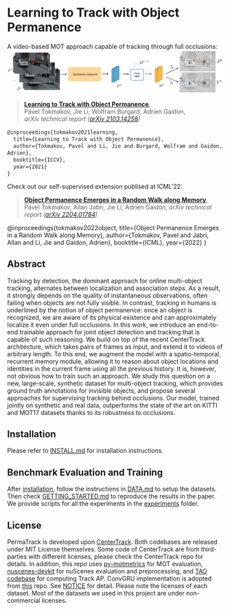 # Learning to Track with Object Permanence
A video-based MOT approach capable of tracking through full occlusions:
![](readme/method.png)
> [**Learning to Track with Object Permanence**](https://arxiv.org/pdf/2103.14258.pdf),            
> Pavel Tokmakov, Jie Li, Wolfram Burgard, Adrien Gaidon,        
> *arXiv technical report ([arXiv 2103.14258](https://arxiv.org/pdf/2103.14258.pdf))*  


    @inproceedings{tokmakov2021learning,
      title={Learning to Track with Object Permanence},
      author={Tokmakov, Pavel and Li, Jie and Burgard, Wolfram and Gaidon, Adrien},
      booktitle={ICCV},
      year={2021}
    }

Check out our self-supervised extension publised at ICML'22:
> [**Object Permanence Emerges in a Random Walk along Memory**](https://arxiv.org/abs/2204.01784),
> Pavel Tokmakov, Allan Jabri, Jie Li, Adrien Gaidon,
> *arXiv technical report ([arXiv 2204.01784](https://arxiv.org/pdf/2204.01784.pdf))*


  @inproceedings{tokmakov2022object,
    title={Object Permanence Emerges in a Random Walk along Memory},
    author={Tokmakov, Pavel and Jabri, Allan and Li, Jie and Gaidon, Adrien},
    booktitle={ICML},
    year={2022}
  }

## Abstract
Tracking by detection, the dominant approach for online multi-object tracking, alternates between localization and association steps. As a result, it strongly depends on the quality of instantaneous observations, often failing when objects are not fully visible. In contrast, tracking in humans is underlined by the notion of object permanence: once an object is recognized, we are aware of its physical existence and can approximately localize it even under full occlusions. In this work, we introduce an end-to-end trainable approach for joint object detection and tracking that is capable of such reasoning. We build on top of the recent CenterTrack architecture, which takes pairs of frames as input, and extend it to videos of arbitrary length. To this end, we augment the model with a spatio-temporal, recurrent memory module, allowing it to reason about object locations and identities in the current frame using all the previous history. It is, however, not obvious how to train such an approach. We study this question on a new, large-scale, synthetic dataset for multi-object tracking, which provides ground truth annotations for invisible objects, and propose several approaches for supervising tracking behind occlusions. Our model, trained jointly on synthetic and real data, outperforms the state of the art on KITTI and MOT17 datasets thanks to its robustness to occlusions.

## Installation

Please refer to [INSTALL.md](readme/INSTALL.md) for installation instructions.

## Benchmark Evaluation and Training

After [installation](readme/INSTALL.md), follow the instructions in [DATA.md](readme/DATA.md) to setup the datasets. Then check [GETTING_STARTED.md](readme/GETTING_STARTED.md) to reproduce the results in the paper.
We provide scripts for all the experiments in the [experiments](experiments) folder.

## License

PermaTrack is developed upon [CenterTrack](https://github.com/xingyizhou/CenterTrack). Both codebases are released under MIT License themselves. Some code of CenterTrack are from third-parties with different licenses, please check the CenterTrack repo for details. In addition, this repo uses [py-motmetrics](https://github.com/cheind/py-motmetrics) for MOT evaluation, [nuscenes-devkit](https://github.com/nutonomy/nuscenes-devkit) for nuScenes evaluation and preprocessing, and [TAO codebase](https://github.com/TAO-Dataset/tao) for computing Track AP. ConvGRU implementation is adopted from [this](https://github.com/happyjin/ConvGRU-pytorch) repo. See [NOTICE](NOTICE) for detail. Please note the licenses of each dataset. Most of the datasets we used in this project are under non-commercial licenses.

